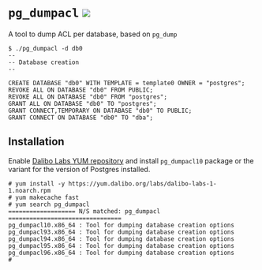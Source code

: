 # `pg_dumpacl` [![](https://circleci.com/gh/dalibo/pg_dumpacl.svg?style=shield)](https://circleci.com/gh/dalibo/pg_dumpacl)

A tool to dump ACL per database, based on `pg_dump`

``` console
$ ./pg_dumpacl -d db0
--
-- Database creation
--

CREATE DATABASE "db0" WITH TEMPLATE = template0 OWNER = "postgres";
REVOKE ALL ON DATABASE "db0" FROM PUBLIC;
REVOKE ALL ON DATABASE "db0" FROM "postgres";
GRANT ALL ON DATABASE "db0" TO "postgres";
GRANT CONNECT,TEMPORARY ON DATABASE "db0" TO PUBLIC;
GRANT CONNECT ON DATABASE "db0" TO "dba";
```


## Installation

Enable [Dalibo Labs YUM repository](http://yum.dalibo.org/labs/) and install
`pg_dumpacl10` package or the variant for the version of Postgres installed.

``` console
# yum install -y https://yum.dalibo.org/labs/dalibo-labs-1-1.noarch.rpm
# yum makecache fast
# yum search pg_dumpacl
=================== N/S matched: pg_dumpacl ================================
pg_dumpacl10.x86_64 : Tool for dumping database creation options
pg_dumpacl93.x86_64 : Tool for dumping database creation options
pg_dumpacl94.x86_64 : Tool for dumping database creation options
pg_dumpacl95.x86_64 : Tool for dumping database creation options
pg_dumpacl96.x86_64 : Tool for dumping database creation options
#
```
